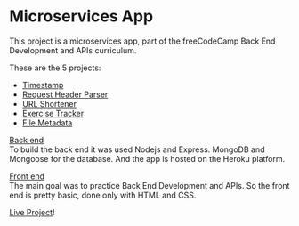 # Microservices App

This project is a microservices app, part of the freeCodeCamp Back End Development and APIs curriculum.  

These are the 5 projects:
- [Timestamp](https://github.com/jvitoralb/microservices-apis-app/blob/main/backend/routes/timestamp.js)
- [Request Header Parser](https://github.com/jvitoralb/microservices-apis-app/blob/main/backend/routes/headerParser.js)
- [URL Shortener](https://github.com/jvitoralb/microservices-apis-app/blob/main/backend/routes/urlShorterner.js)
- [Exercise Tracker](https://github.com/jvitoralb/microservices-apis-app/blob/main/backend/routes/exerciseTracker.js)
- [File Metadata](https://github.com/jvitoralb/microservices-apis-app/blob/main/backend/routes/fileMetadata.js)

[Back end](https://github.com/jvitoralb/microservices-apis-app/tree/main/backend)  
To build the back end it was used Nodejs and Express. MongoDB and Mongoose for the database. And the app is hosted on the Heroku platform.

[Front end](https://github.com/jvitoralb/microservices-apis-app/tree/main/frontend)  
The main goal was to practice Back End Development and APIs. So the front end is pretty basic, done only with HTML and CSS.

[Live Project](https://immense-eyrie-58582.herokuapp.com/)!